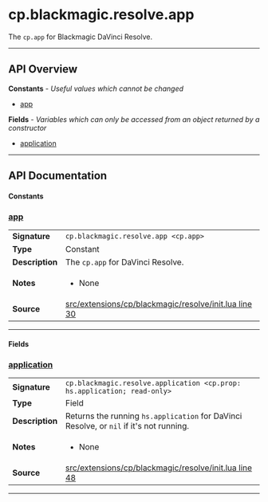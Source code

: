 # cp.blackmagic.resolve.app

The `cp.app` for Blackmagic DaVinci Resolve.

---

## API Overview
**Constants** - _Useful values which cannot be changed_
 * [app](#app)

**Fields** - _Variables which can only be accessed from an object returned by a constructor_
 * [application](#application)


---

## API Documentation

#### Constants


### [app](#app)

|                                             |                                                                                     |
| --------------------------------------------|-------------------------------------------------------------------------------------|
| **Signature**                               | `cp.blackmagic.resolve.app <cp.app>`                                                                    |
| **Type**                                    | Constant                                                                     |
| **Description**                             | The `cp.app` for DaVinci Resolve.                                                                     |
| **Notes**                                   | <ul><li>None</li></ul> |
| **Source**                                  | [src/extensions/cp/blackmagic/resolve/init.lua line 30](https://github.com/CommandPost/CommandPost/blob/develop/src/extensions/cp/blackmagic/resolve/init.lua#L30) |

---

#### Fields


### [application](#application)

|                                             |                                                                                     |
| --------------------------------------------|-------------------------------------------------------------------------------------|
| **Signature**                               | `cp.blackmagic.resolve.application <cp.prop: hs.application; read-only>`                                                                    |
| **Type**                                    | Field                                                                     |
| **Description**                             | Returns the running `hs.application` for DaVinci Resolve, or `nil` if it's not running.                                                                     |
| **Notes**                                   | <ul><li>None</li></ul> |
| **Source**                                  | [src/extensions/cp/blackmagic/resolve/init.lua line 48](https://github.com/CommandPost/CommandPost/blob/develop/src/extensions/cp/blackmagic/resolve/init.lua#L48) |

---

